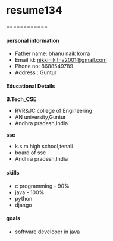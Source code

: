 # resume134
============

#### personal information
- Father name: bhanu naik korra
- Email id: nikkinikitha2001@gmail.com
- Phone no: 8688549789
- Address : Guntur

#### Educational Details

**B.Tech_CSE**
- RVR&JC college of Engineering
- AN university,Guntur
- Andhra pradesh,India

**ssc**
- k.s.m high school,tenali
- board of ssc
- Andhra pradesh,India
#### skills
- c programming - 90%
- java - 100%
- python
- django

#### goals
- software developer in java
